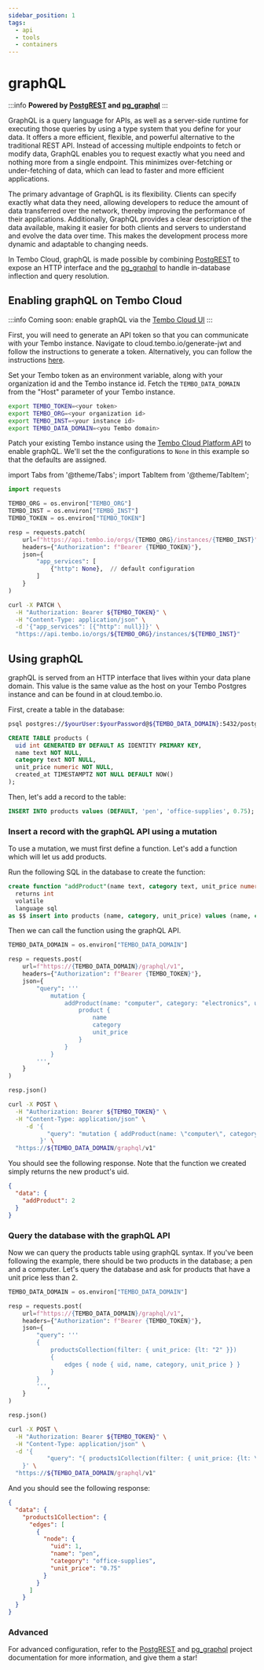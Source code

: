 ```yaml
---
sidebar_position: 1
tags:
  - api
  - tools
  - containers
---
```


# graphQL

:::info
__Powered by [PostgREST](https://postgrest.org/en/stable/) and [pg_graphql](https://github.com/supabase/pg_graphql)__
:::

GraphQL is a query language for APIs, as well as a server-side runtime for executing those queries by using a type system that you define for your data. It offers a more efficient, flexible, and powerful alternative to the traditional REST API. Instead of accessing multiple endpoints to fetch or modify data, GraphQL enables you to request exactly what you need and nothing more from a single endpoint. This minimizes over-fetching or under-fetching of data, which can lead to faster and more efficient applications.

The primary advantage of GraphQL is its flexibility. Clients can specify exactly what data they need, allowing developers to reduce the amount of data transferred over the network, thereby improving the performance of their applications. Additionally, GraphQL provides a clear description of the data available, making it easier for both clients and servers to understand and evolve the data over time. This makes the development process more dynamic and adaptable to changing needs.

In Tembo Cloud, graphQL is made possible by combining [PostgREST](https://postgrest.org/en/stable/) to expose an HTTP interface and the [pg_graphql](https://github.com/supabase/pg_graphql) to handle in-database inflection and query resolution.

## Enabling graphQL on Tembo Cloud

:::info
Coming soon: enable graphQL via the [Tembo Cloud UI](https://cloud.tembo.io)
:::

First, you will need to generate an API token so that you can communicate with your Tembo instance. Navigate to cloud.tembo.io/generate-jwt and follow the instructions to generate a token. Alternatively, you can follow the instructions [here](https://tembo.io/docs/tembo-cloud/api-authentication).

Set your Tembo token as an environment variable, along with your organization id and the Tembo instance id. Fetch the `TEMBO_DATA_DOMAIN` from the "Host" parameter of your Tembo instance.

```bash
export TEMBO_TOKEN=<your token>
export TEMBO_ORG=<your organization id>
export TEMBO_INST=<your instance id>
export TEMBO_DATA_DOMAIN=<you Tembo domain>
```

Patch your existing Tembo instance using the [Tembo Cloud Platform API](https://tembo.io/docs/tembo-cloud/openapi) to enable graphQL. We'll set the the configurations to `None` in this example so that the defaults are assigned.

import Tabs from '@theme/Tabs';
import TabItem from '@theme/TabItem';

<Tabs>
<TabItem value="py" label="Python">

```py
import requests

TEMBO_ORG = os.environ["TEMBO_ORG"]
TEMBO_INST = os.environ["TEMBO_INST"]
TEMBO_TOKEN = os.environ["TEMBO_TOKEN"]

resp = requests.patch(
    url=f"https://api.tembo.io/orgs/{TEMBO_ORG}/instances/{TEMBO_INST}",
    headers={"Authorization": f"Bearer {TEMBO_TOKEN}"},
    json={
        "app_services": [
            {"http": None},  // default configuration
        ]
    }
)
```

</TabItem>

<TabItem value="curl" label="Curl">

```bash
curl -X PATCH \
  -H "Authorization: Bearer ${TEMBO_TOKEN}" \
  -H "Content-Type: application/json" \
  -d '{"app_services": [{"http": null}]}' \
  "https://api.tembo.io/orgs/${TEMBO_ORG}/instances/${TEMBO_INST}"
```

</TabItem>
</Tabs>

## Using graphQL

graphQL is served from an HTTP interface that lives within your data plane domain. This value is the same value as the host on your Tembo Postgres instance and can be found in at cloud.tembo.io.

First, create a table in the database:

```bash
psql postgres://$yourUser:$yourPassword@${TEMBO_DATA_DOMAIN}:5432/postgres
```

```sql
CREATE TABLE products (
  uid int GENERATED BY DEFAULT AS IDENTITY PRIMARY KEY,
  name text NOT NULL,
  category text NOT NULL,
  unit_price numeric NOT NULL,
  created_at TIMESTAMPTZ NOT NULL DEFAULT NOW()
);
```

Then, let's add a record to the table:

```sql
INSERT INTO products values (DEFAULT, 'pen', 'office-supplies', 0.75);
```

### Insert a record with the graphQL API using a mutation

To use a mutation, we must first define a function. Let's add a function which will let us add products.

Run the following SQL in the database to create the function:

```sql
create function "addProduct"(name text, category text, unit_price numeric)
  returns int
  volatile
  language sql
as $$ insert into products (name, category, unit_price) values (name, category, unit_price) returning uid; $$;
```

Then we can call the function using the graphQL API.

<Tabs>
<TabItem value="py" label="Python">

```py
TEMBO_DATA_DOMAIN = os.environ["TEMBO_DATA_DOMAIN"]

resp = requests.post(
    url=f"https://{TEMBO_DATA_DOMAIN}/graphql/v1",
    headers={"Authorization": f"Bearer {TEMBO_TOKEN}"},
    json={
        "query": '''
            mutation {
                addProduct(name: "computer", category: "electronics", unit_price: "999.99") {
                    product {
                        name
                        category
                        unit_price
                    }
                }
            }
        ''',
    }
)

resp.json()
```

</TabItem>

<TabItem value="curl" label="Curl">

```bash
curl -X POST \
  -H "Authorization: Bearer ${TEMBO_TOKEN}" \
  -H "Content-Type: application/json" \
     -d '{
           "query": "mutation { addProduct(name: \"computer\", category: \"electronics\", unit_price: \"999.99\") { product { name, category, unit_price } } }"
         }' \
  "https://${TEMBO_DATA_DOMAIN/graphql/v1"
```

</TabItem>
</Tabs>

You should see the following response. Note that the function we created simply returns the new product's uid.

```json
{
  "data": {
    "addProduct": 2
  }
}
```

### Query the database with the graphQL API

Now we can query the products table using graphQL syntax.
 If you've been following the example, there should be two products in the database; a pen and a computer.
 Let's query the database and ask for products that have a unit price less than 2.

<Tabs>
<TabItem value="py" label="Python">

```py
TEMBO_DATA_DOMAIN = os.environ["TEMBO_DATA_DOMAIN"]

resp = requests.post(
    url=f"https://{TEMBO_DATA_DOMAIN}/graphql/v1",
    headers={"Authorization": f"Bearer {TEMBO_TOKEN}"},
    json={
        "query": '''
        { 
            productsCollection(filter: { unit_price: {lt: "2" }}) 
            { 
                edges { node { uid, name, category, unit_price } }
            }
        }
        ''',
    }
)

resp.json()
```

</TabItem>

<TabItem value="curl" label="Curl">

```bash
curl -X POST \
  -H "Authorization: Bearer ${TEMBO_TOKEN}" \
  -H "Content-Type: application/json" \
  -d '{
           "query": "{ products1Collection(filter: { unit_price: {lt: \"2\" }}) { edges { node { uid, name, category, unit_price } } } }"
    }' \
  "https://${TEMBO_DATA_DOMAIN/graphql/v1"
```

</TabItem>
</Tabs>

And you should see the following response:

```json
{
  "data": {
    "products1Collection": {
      "edges": [
        {
          "node": {
            "uid": 1,
            "name": "pen",
            "category": "office-supplies",
            "unit_price": "0.75"
          }
        }
      ]
    }
  }
}
```

### Advanced

For advanced configuration, refer to the [PostgREST](https://postgrest.org/en/stable/) and [pg_graphql](https://supabase.github.io/pg_graphql/api/) project documentation for more information, and give them a star!
